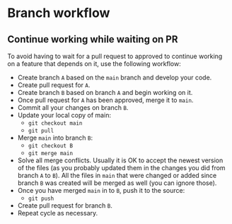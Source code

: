 # Branch workflow

## Continue working while waiting on PR 

To avoid having to wait for a pull request to approved to continue working on a feature that depends on it, use the following workflow: 

* Create branch `A` based on the `main` branch and develop your code.
* Create pull request for `A`.
* Create branch `B` based on branch `A` and begin working on it.
* Once pull request for `A` has been approved, merge it to `main`.
* Commit all your changes on branch `B`.
* Update your local copy of main:
    * `git checkout main`
    * `git pull`
* Merge `main` into branch `B`:
    * `git checkout B`
    * `git merge main`
* Solve all merge conflicts. Usually it is OK to accept the newest version of the files (as you probably updated them in the changes you did from branch `A` to `B`). All the files in `main` that were changed or added since branch `B` was created will be merged as well (you can ignore those).
* Once you have merged `main` in to `B`, push it to the source:
    * `git push`
* Create pull request for branch `B`. 
* Repeat cycle as necessary.